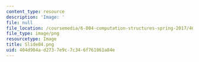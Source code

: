 ```yaml
---
content_type: resource
description: 'Image: '
file: null
file_location: /coursemedia/6-004-computation-structures-spring-2017/404d904ad2737e9c7c346f761861a84e_Slide04.png
file_type: image/png
resourcetype: Image
title: Slide04.png
uid: 404d904a-d273-7e9c-7c34-6f761861a84e
---
```

